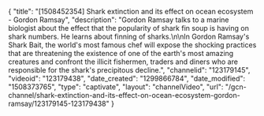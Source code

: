 {
    "title": "[1508452354] Shark extinction and its effect on ocean ecosystem - Gordon Ramsay",
    "description": "Gordon Ramsay talks to a marine biologist about the effect that the popularity of shark fin soup is having on shark numbers. He learns about finning of sharks.\n\nIn Gordon Ramsay's Shark Bait, the world's most famous chef will expose the shocking practices that are threatening the existence of one of the earth&#39;s most amazing creatures and confront the illicit fishermen, traders and diners who are responsible for the shark&#39;s precipitous decline.",
    "channelid": "123179145",
    "videoid": "123179438",
    "date_created": "1299866784",
    "date_modified": "1508373765",
    "type": "captivate",
    "layout": "channelVideo",
    "url": "\/gcn-channel\/shark-extinction-and-its-effect-on-ocean-ecosystem-gordon-ramsay\/123179145-123179438"
}